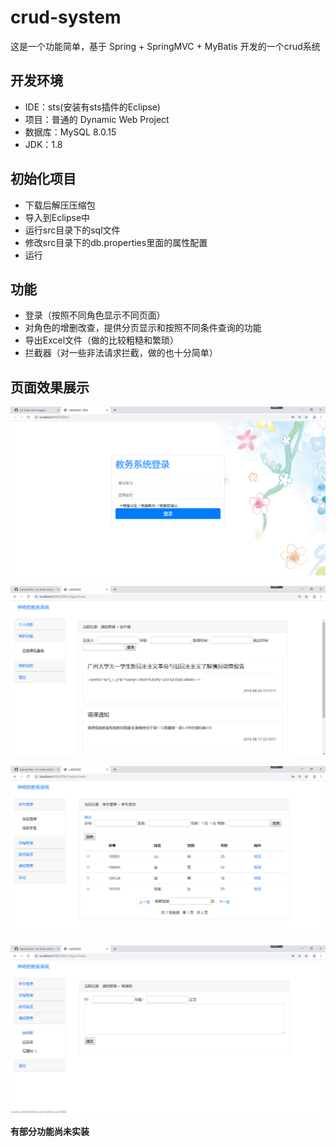 # crud-system

这是一个功能简单，基于 Spring + SpringMVC + MyBatis 开发的一个crud系统

## 开发环境

  - IDE：sts(安装有sts插件的Eclipse)
  - 项目：普通的 Dynamic Web Project
  - 数据库：MySQL 8.0.15
  - JDK：1.8

## 初始化项目
  - 下载后解压压缩包
  - 导入到Eclipse中
  - 运行src目录下的sql文件
  - 修改src目录下的db.properties里面的属性配置
  - 运行
  
## 功能
  - 登录（按照不同角色显示不同页面）
  - 对角色的增删改查，提供分页显示和按照不同条件查询的功能
  - 导出Excel文件（做的比较粗糙和繁琐）
  - 拦截器（对一些非法请求拦截，做的也十分简单）
  
## 页面效果展示  
  
![](https://github.com/Ich-liebe-dich/images/blob/master/QQ%E6%88%AA%E5%9B%BE20190821150032.png)
  
![](https://github.com/Ich-liebe-dich/images/blob/master/QQ%E6%88%AA%E5%9B%BE20190821150201.png)

![](https://github.com/Ich-liebe-dich/images/blob/master/QQ%E6%88%AA%E5%9B%BE20190821150259.png)

![](https://github.com/Ich-liebe-dich/images/blob/master/QQ%E6%88%AA%E5%9B%BE20190821150315.png)

<span style="color:red">**</span>
有部分功能尚未实装
<span style="color:red">**</span>


